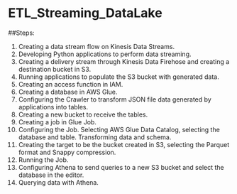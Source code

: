 # ETL_Streaming_DataLake

##Steps:

1. Creating a data stream flow on Kinesis Data Streams.
2. Developing Python applications to perform data streaming.
3. Creating a delivery stream through Kinesis Data Firehose and creating a destination bucket in S3.
4. Running applications to populate the S3 bucket with generated data.
5. Creating an access function in IAM.
6. Creating a database in AWS Glue.
7. Configuring the Crawler to transform JSON file data generated by applications into tables.
8. Creating a new bucket to receive the tables.
9. Creating a job in Glue Job.
10. Configuring the Job. Selecting AWS Glue Data Catalog, selecting the database and table. Transforming data and schema.
11. Creating the target to be the bucket created in S3, selecting the Parquet format and Snappy compression.
12. Running the Job.
13. Configuring Athena to send queries to a new S3 bucket and select the database in the editor.
14. Querying data with Athena.

